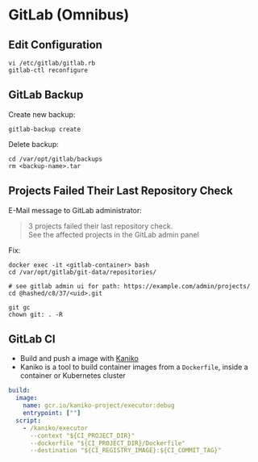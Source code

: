# GitLab (Omnibus)

## Edit Configuration

```shell
vi /etc/gitlab/gitlab.rb
gitlab-ctl reconfigure
```

## GitLab Backup

Create new backup:

```shell
gitlab-backup create
```

Delete backup:

```shell
cd /var/opt/gitlab/backups
rm <backup-name>.tar
```

## Projects Failed Their Last Repository Check

E-Mail message to GitLab administrator:

> 3 projects failed their last repository check.  
> See the affected projects in the GitLab admin panel

Fix:

```shell
docker exec -it <gitlab-container> bash
cd /var/opt/gitlab/git-data/repositories/

# see gitlab admin ui for path: https://example.com/admin/projects/
cd @hashed/c8/37/<uid>.git

git gc
chown git: . -R
```

## GitLab CI

* Build and push a image with [Kaniko](https://github.com/GoogleContainerTools/kaniko)
* Kaniko is a tool to build container images from a `Dockerfile`, inside a container or Kubernetes cluster

```yml
build:
  image:
    name: gcr.io/kaniko-project/executor:debug
    entrypoint: [""]
  script:
    - /kaniko/executor
      --context "${CI_PROJECT_DIR}"
      --dockerfile "${CI_PROJECT_DIR}/Dockerfile"
      --destination "${CI_REGISTRY_IMAGE}:${CI_COMMIT_TAG}"
```
